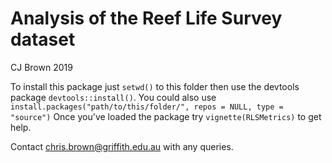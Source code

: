 # Analysis of the Reef Life Survey dataset

 CJ Brown  2019

  To install this package just `setwd()` to this folder then use the devtools package `devtools::install()`. You could also use
 `install.packages("path/to/this/folder/", repos = NULL, type = "source")`
 Once you've loaded the package try `vignette(RLSMetrics)` to get help.

Contact chris.brown@griffith.edu.au with any queries.  
